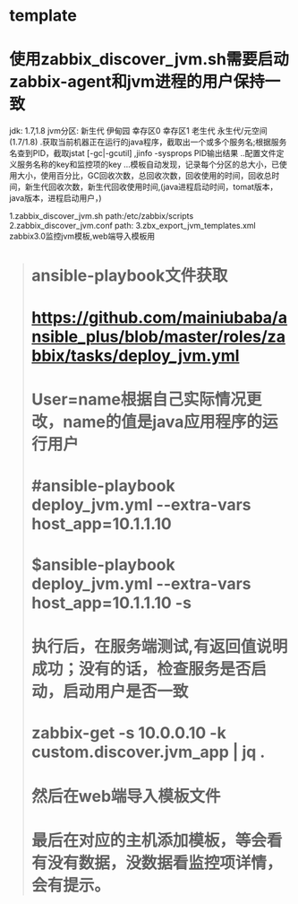 # template
# 使用zabbix_discover_jvm.sh需要启动zabbix-agent和jvm进程的用户保持一致
jdk: 1.7,1.8
jvm分区:
  新生代
    伊甸园
    幸存区0
    幸存区1
  老生代
  永生代/元空间  (1.7/1.8)
.获取当前机器正在运行的java程序，截取出一个或多个服务名;根据服务名查到PID，截取jstat [-gc|-gcutil] ,jinfo -sysprops PID输出结果
..配置文件定义服务名称的key和监控项的key
...模板自动发现，记录每个分区的总大小，已使用大小，使用百分比，GC回收次数，总回收次数，回收使用的时间，回收总时间，新生代回收次数，新生代回收使用时间,(java进程启动时间，tomat版本，java版本，进程启动用户，)

1.zabbix_discover_jvm.sh
path:/etc/zabbix/scripts
2.zabbix_discover_jvm.conf
path:
3.zbx_export_jvm_templates.xml
zabbix3.0监控jvm模板,web端导入模板用

> # ansible-playbook文件获取
> # https://github.com/mainiubaba/ansible_plus/blob/master/roles/zabbix/tasks/deploy_jvm.yml
> # User=name根据自己实际情况更改，name的值是java应用程序的运行用户
> # #ansible-playbook deploy_jvm.yml --extra-vars host_app=10.1.1.10
> # $ansible-playbook deploy_jvm.yml --extra-vars host_app=10.1.1.10 -s
> # 执行后，在服务端测试,有返回值说明成功；没有的话，检查服务是否启动，启动用户是否一致
> # zabbix-get -s 10.0.0.10 -k custom.discover.jvm_app | jq .
> # 然后在web端导入模板文件
> # 最后在对应的主机添加模板，等会看有没有数据，没数据看监控项详情，会有提示。
